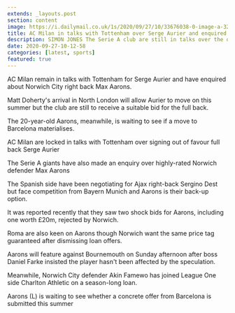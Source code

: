 ```yaml
---
extends: _layouts.post
section: content
image: https://i.dailymail.co.uk/1s/2020/09/27/10/33676038-0-image-a-32_1601197486032.jpg 
title: AC Milan in talks with Tottenham over Serge Aurier and enquired about Norwichs Max Aarons 
description: SIMON JONES The Serie A club are still in talks over the out of favour Tottenham defender Aurier, although Norwich starlet Aarons is waiting to see whether a move to Barcelona materialises. 
date: 2020-09-27-10-12-58 
categories: [latest, sports] 
featured: true 
--- 
```

AC Milan remain in talks with Tottenham for Serge Aurier and have enquired about Norwich City right back Max Aarons. 

Matt Doherty's arrival in North London will allow Aurier to move on this summer but the club are still to receive a suitable bid for the full back. 

The 20-year-old Aarons, meanwhile, is waiting to see if a move to Barcelona materialises.  

AC Milan are locked in talks with Tottenham over signing out of favour full back Serge Aurier

The Serie A giants have also made an enquiry over highly-rated Norwich defender Max Aarons

The Spanish side have been negotiating for Ajax right-back Sergino Dest but face competition from Bayern Munich and Aarons is their back-up option. 

It was reported recently that they saw two shock bids for Aarons, including one worth £20m, rejected by Norwich.  

Roma are also keen on Aarons though Norwich want the same price tag guaranteed after dismissing loan offers. 

Aarons will feature against Bournemouth on Sunday afternoon after boss Daniel Farke insisted the player hasn't been affected by the speculation.

Meanwhile, Norwich City defender Akin Famewo has joined League One side Charlton Athletic on a season-long loan.

Aarons (L) is waiting to see whether a concrete offer from Barcelona is submitted this summer

